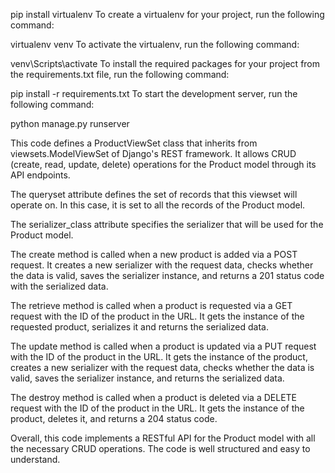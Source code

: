 
 pip install virtualenv
To create a virtualenv for your project, run the following command:



 virtualenv venv
To activate the virtualenv, run the following command:


 venv\Scripts\activate
To install the required packages for your project from the requirements.txt file, run the following command:



 pip install -r requirements.txt
To start the development server, run the following command:



 python manage.py runserver

This code defines a ProductViewSet class that inherits from viewsets.ModelViewSet of Django's REST framework. It allows CRUD (create, read, update, delete) operations for the Product model through its API endpoints.

The queryset attribute defines the set of records that this viewset will operate on. In this case, it is set to all the records of the Product model.

The serializer_class attribute specifies the serializer that will be used for the Product model.

The create method is called when a new product is added via a POST request. It creates a new serializer with the request data, checks whether the data is valid, saves the serializer instance, and returns a 201 status code with the serialized data.

The retrieve method is called when a product is requested via a GET request with the ID of the product in the URL. It gets the instance of the requested product, serializes it and returns the serialized data.

The update method is called when a product is updated via a PUT request with the ID of the product in the URL. It gets the instance of the product, creates a new serializer with the request data, checks whether the data is valid, saves the serializer instance, and returns the serialized data.

The destroy method is called when a product is deleted via a DELETE request with the ID of the product in the URL. It gets the instance of the product, deletes it, and returns a 204 status code.

Overall, this code implements a RESTful API for the Product model with all the necessary CRUD operations. The code is well structured and easy to understand.


